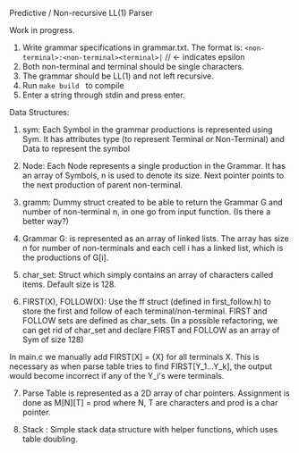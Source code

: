 Predictive / Non-recursive LL(1) Parser

Work in progress.


1. Write grammar specifications in grammar.txt. The format is:
    ``<non-terminal>:<non-terminal><terminal>|``   // <- indicates epsilon
2. Both non-terminal and terminal should be single characters. 
3. The grammar should be LL(1) and not left recursive.
4. Run ```make build ``` to compile
5. Enter a string through stdin and press enter.


Data Structures:

1.  sym: Each Symbol in the grammar productions is represented using Sym. It has attributes type (to represent Terminal or Non-Terminal) and Data to represent the symbol

2.  Node: Each Node represents a single production in the Grammar. It has an array of Symbols, n is used to denote its size. Next pointer points to the next production of parent non-terminal.

3. gramm: Dummy struct created to be able to return the Grammar G and number of non-terminal n, in one go from input function. (Is there a better way?)

4. Grammar G: is represented as an array of linked lists. The array has size n for number of non-terminals and each cell i has a linked list, which is the productions of G[i].

5. char_set: Struct which simply contains an array of characters called items. Default size is 128.

6. FIRST(X), FOLLOW(X): Use the ff struct (defined in first_follow.h) to store the first and follow of each terminal/non-terminal. FIRST and FOLLOW sets are defined as char_sets.
(In a possible refactoring, we can get rid of char_set and declare FIRST and FOLLOW as an array of Sym of size 128)

In main.c we manually add FIRST[X] = {X} for all terminals X. This is necessary as when parse table tries to find FIRST[Y_1...Y_k], the output would become incorrect if any of the Y_i's were terminals.

7. Parse Table is represented as a 2D array of char pointers. Assignment is done as M[N][T] = prod where N, T are characters and prod is a char pointer.

8. Stack : Simple stack data structure with helper functions, which uses table doubling.
